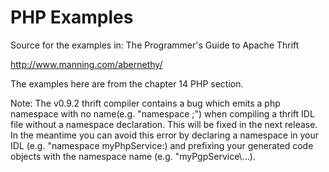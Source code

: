 PHP Examples
============

Source for the examples in: The Programmer's Guide to Apache Thrift

http://www.manning.com/abernethy/

The examples here are from the chapter 14 PHP section. 

Note: The v0.9.2 thrift compiler contains a bug which emits a php
namespace with no name(e.g. "namespace ;") when compiling
a thrift IDL file without a namespace declaration. This will be
fixed in the next release. In the meantime you can avoid this
error by declaring a namespace in your IDL (e.g. "namespace myPhpService:)
and prefixing your generated code objects with the namespace name
(e.g. "myPgpService\\...).
